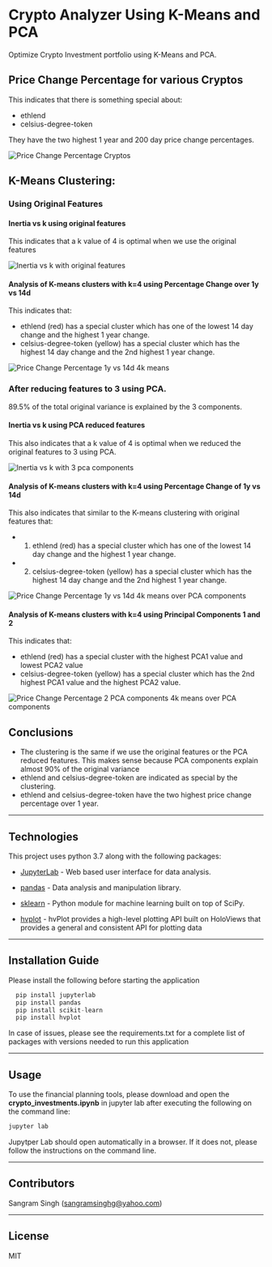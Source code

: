 # Crypto Analyzer Using K-Means and PCA
Optimize Crypto Investment portfolio using K-Means and PCA.

## Price Change Percentage for various Cryptos
This indicates that there is something special about:
* ethlend
* celsius-degree-token

They have the two highest 1 year and 200 day price change percentages.

![Price Change Percentage Cryptos](Images/price_change_percentage_cryptocurrencies.png)

## K-Means Clustering:
### Using Original Features
#### Inertia vs k using original features
This indicates that a k value of 4 is optimal when we use the original features

![Inertia vs k with original features](Images/inertia_k_with_original_features.png)

#### Analysis of K-means clusters with k=4 using Percentage Change over 1y vs 14d
This indicates that:
* ethlend (red) has a special cluster which has one of the lowest 14 day change and the highest 1 year change.
* celsius-degree-token (yellow) has a special cluster which has the highest 14 day change and the 2nd highest 1 year change.

![Price Change Percentage 1y vs 14d 4k means](Images/price_change_percentage_1y_14d_4k_means.png)

### After reducing features to 3 using PCA.
89.5% of the total original variance is explained by the 3 components. 

#### Inertia vs k using PCA reduced features
This also indicates that a k value of 4 is optimal when we reduced the original features to 3 using PCA.

![Inertia vs k with 3 pca components](Images/inertia_k_with_3_pca_components.png)

#### Analysis of K-means clusters with k=4 using Percentage Change of 1y vs 14d
This also indicates that similar to the K-means clustering with original features that:
* 1. ethlend (red) has a special cluster which has one of the lowest 14 day change and the highest 1 year change.
* 2. celsius-degree-token (yellow) has a special cluster which has the highest 14 day change and the 2nd highest 1 year change.

![Price Change Percentage 1y vs 14d 4k means over PCA components](Images/price_change_percentage_1y_14d_4k_means_3_pca.png)

#### Analysis of K-means clusters with k=4 using Principal Components 1 and 2
This indicates that:
* ethlend (red) has a special cluster with the highest PCA1 value and lowest PCA2 value
* celsius-degree-token (yellow) has a special cluster which has the 2nd highest PCA1 value and the highest PCA2 value.

![Price Change Percentage 2 PCA components 4k means over PCA components](Images/price_change_percentage_pca_components_4k_means_3_pca.png)

## Conclusions
* The clustering is the same if we use the original features or the PCA reduced features. This makes sense because PCA components explain almost 90% of the original variance
* ethlend and celsius-degree-token are indicated as special by the clustering.
* ethlend and celsius-degree-token have the two highest price change percentage over 1 year.

---

## Technologies

This project uses python 3.7 along with the following packages:

* [JupyterLab](https://jupyterlab.readthedocs.io/en/stable/) - Web based user interface for data analysis.

* [pandas](https://github.com/pandas-dev/pandas) - Data analysis and manipulation library.

* [sklearn](https://github.com/scikit-learn/scikit-learn) - Python module for machine learning built on top of SciPy.

* [hvplot](https://hvplot.holoviz.org/) - hvPlot provides a high-level plotting API built on HoloViews that provides a general and consistent API for plotting data
---

## Installation Guide

Please install the following before starting the application

```python
  pip install jupyterlab
  pip install pandas
  pip install scikit-learn
  pip install hvplot

```
In case of issues, please see the requirements.txt for a complete list of packages with versions needed to run this application

---

## Usage

To use the financial planning tools, please download and open the **crypto_investments.ipynb** in jupyter lab after executing the following on the command line:

```python
jupyter lab
```
Jupytper Lab should open automatically in a browser. 
If it does not, please follow the instructions on the command line.

---

## Contributors

Sangram Singh (sangramsinghg@yahoo.com)

---

## License

MIT
